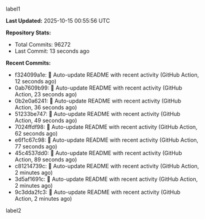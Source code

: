 
label1 
<!-- ACTIVITY_START -->
**Last Updated:** 2025-10-15 00:55:56 UTC

**Repository Stats:**
- Total Commits: 96272
- Last Commit: 13 seconds ago

**Recent Commits:**
- f324099a1e: 🤖 Auto-update README with recent activity (GitHub Action, 12 seconds ago)
- 0ab7609b99: 🤖 Auto-update README with recent activity (GitHub Action, 23 seconds ago)
- 0b2e0a6241: 🤖 Auto-update README with recent activity (GitHub Action, 36 seconds ago)
- 51233be747: 🤖 Auto-update README with recent activity (GitHub Action, 49 seconds ago)
- 7024ffdf98: 🤖 Auto-update README with recent activity (GitHub Action, 62 seconds ago)
- e6f1c67c98: 🤖 Auto-update README with recent activity (GitHub Action, 77 seconds ago)
- 45c4537dd0: 🤖 Auto-update README with recent activity (GitHub Action, 89 seconds ago)
- c81214739c: 🤖 Auto-update README with recent activity (GitHub Action, 2 minutes ago)
- 3d5af1691c: 🤖 Auto-update README with recent activity (GitHub Action, 2 minutes ago)
- 9c3dda2fc3: 🤖 Auto-update README with recent activity (GitHub Action, 2 minutes ago)
<!-- ACTIVITY_END -->

label2
